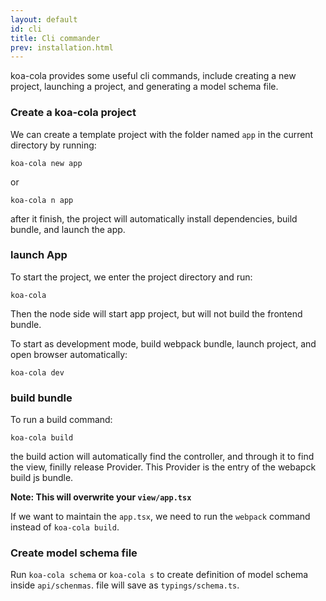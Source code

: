 ```yaml
---
layout: default
id: cli
title: Cli commander
prev: installation.html
---
```


<!-- koa-cola提供了一些有用的cli命令，包括新建项目、启动项目、生成model schema文件 -->
koa-cola provides some useful cli commands, include creating a new project, launching a project, and generating a model schema file.

### Create a koa-cola project

We can create a template project with the folder named `app` in the current directory by running:

```shell
koa-cola new app
```
 or 
 ```shell
koa-cola n app
```
after it finish, the project will automatically install dependencies, build bundle, and launch the app.

### launch App

<!-- `koa-cola` 在项目目录里面执行，启动项目，node端启动app项目，但是不会build bundle -->
To start the project, we enter the project directory and run:
 ```shell
 koa-cola
 ```
Then the node side will start app project, but will not build the frontend bundle.

To start as development mode, build webpack bundle, launch project, and open browser automatically:
```shell
koa-cola dev
```

### build bundle

To run a build command:
```shell
koa-cola build
```
 the build action will automatically find the controller, and through it to find the view, finilly release Provider.
 This Provider is the entry of the webapck build js bundle.

**Note: This will overwrite your `view/app.tsx`**

<!-- 如果你需要维护你的app.tsx，那么你需要运行webpack命令而不是`koa-cola build` -->
If we want to maintain the `app.tsx`, we need to run the `webpack` command instead of `koa-cola build`.

### Create model schema file

Run `koa-cola schema` or `koa-cola s` to create definition of model schema inside `api/schenmas`. 
file will save as `typings/schema.ts`.

